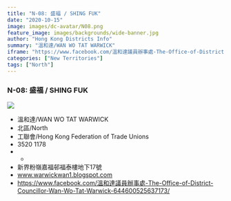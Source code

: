 ```yaml
---
title: "N-08: 盛福 / SHING FUK"
date: "2020-10-15"
image: images/dc-avatar/N08.png
feature_image: images/backgrounds/wide-banner.jpg
author: "Hong Kong Districts Info"
summary: "溫和達/WAN WO TAT WARWICK"
iframe: "https://www.facebook.com/溫和達議員辦事處-The-Office-of-District-Councillor-Wan-Wo-Tat-Warwick-644600525637173/"
categories: ["New Territories"]
tags: ["North"]
---
```


### N-08: 盛福 / SHING FUK  
![](/images/dc-avatar/N08.png)  

 - 溫和達/WAN WO TAT WARWICK  
 - 北區/North  
 - 工聯會/Hong Kong Federation of Trade Unions  
 - 3520 1178  
 - -  
 - 新界粉嶺嘉福邨福泰樓地下17號  
 - www.warwickwan1.blogspot.com  
 - https://www.facebook.com/溫和達議員辦事處-The-Office-of-District-Councillor-Wan-Wo-Tat-Warwick-644600525637173/

